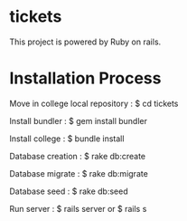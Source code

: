# tickets

This project is powered by Ruby on rails.

# Installation Process

Move in college local repository : $ cd tickets

Install bundler : $ gem install bundler

Install college : $ bundle install

Database creation : $ rake db:create

Database migrate : $ rake db:migrate

Database seed : $ rake db:seed

Run server : $ rails server or $ rails s

